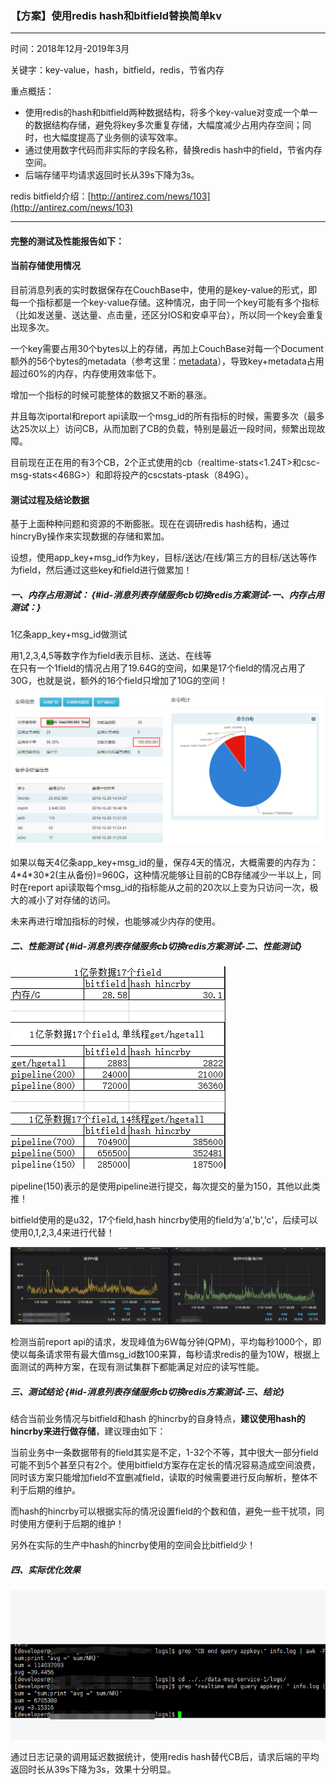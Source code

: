 ### 【方案】使用redis hash和bitfield替换简单kv

---

时间：2018年12月-2019年3月

关键字：key-value，hash，bitfield，redis，节省内存

重点概括：

* 使用redis的hash和bitfield两种数据结构，将多个key-value对变成一个单一的数据结构存储，避免将key多次重复存储，大幅度减少占用内存空间；同时，也大幅度提高了业务侧的读写效率。
* 通过使用数字代码而非实际的字段名称，替换redis hash中的field，节省内存空间。
* 后端存储平均请求返回时长从39s下降为3s。

redis bitfield介绍：[http://antirez.com/news/103](http://antirez.com/news/103)

---

#### 完整的测试及性能报告如下：

#### 当前存储使用情况

目前消息列表的实时数据保存在CouchBase中，使用的是key-value的形式，即每一个指标都是一个key-value存储。这种情况，由于同一个key可能有多个指标（比如发送量、送达量、点击量，还区分IOS和安卓平台），所以同一个key会重复出现多次。

一个key需要占用30个bytes以上的存储，再加上CouchBase对每一个Document额外的56个bytes的metadata（参考这里：[metadata](https://developer.couchbase.com/documentation/server/3.x/admin/Concepts/bp-sizingGuidelines.html)），导致key+metadata占用超过60%的内存，内存使用效率低下。

增加一个指标的时候可能整体的数据又不断的暴涨。

并且每次iportal和report api读取一个msg\_id的所有指标的时候，需要多次（最多达25次以上）访问CB，从而加剧了CB的负载，特别是最近一段时间，频繁出现故障。

目前现在正在用的有3个CB，2个正式使用的cb（realtime-stats&lt;1.24T&gt;和csc-msg-stats&lt;468G&gt;）和即将投产的cscstats-ptask（849G）。

#### 测试过程及结论数据

基于上面种种问题和资源的不断膨胀。现在在调研redis hash结构，通过hincryBy操作来实现数据的存储和累加。

设想，使用app\_key+msg\_id作为key，目标/送达/在线/第三方的目标/送达等作为field，然后通过这些key和field进行做累加！

##### 一、内存占用测试： {#id-消息列表存储服务cb切换redis方案测试-一、内存占用测试：}

1亿条app\_key+msg\_id做测试

用1,2,3,4,5等数字作为field表示目标、送达、在线等  
在只有一个1field的情况占用了19.64G的空间，如果是17个field的情况占用了30G，也就是说，额外的16个field只增加了10G的空间！

![](/assets/redis-bitfield01.png)

如果以每天4亿条app\_key+msg\_id的量，保存4天的情况，大概需要的内存为：4\*4\*30\*2\(主从备份\)=960G，这种情况能够让目前的CB存储减少一半以上，同时在report api读取每个msg\_id的指标能从之前的20次以上变为只访问一次，极大的减小了对存储的访问。

未来再进行增加指标的时候，也能够减少内存的使用。

##### 二、性能测试 {#id-消息列表存储服务cb切换redis方案测试-二、性能测试}

![](/assets/redis-bitfield01-import.png)

pipeline\(150\)表示的是使用pipeline进行提交，每次提交的量为150，其他以此类推！

bitfield使用的是u32，17个field,hash hincrby使用的field为‘a’,'b','c'，后续可以使用0,1,2,3,4来进行代替！

![](/assets/redis-bitfield-03-import.png)

检测当前report api的请求，发现峰值为6W每分钟\(QPM\)，平均每秒1000个，即使以每条请求带有最大值msg\_id数100来算，每秒请求redis的量为10W，根据上面测试的两种方案，在现有测试集群下都能满足对应的读写性能。

##### 三、测试结论 {#id-消息列表存储服务cb切换redis方案测试-三、结论}

结合当前业务情况与bitfield和hash 的hincrby的自身特点，**建议使用hash的hincrby来进行做存储**，建议理由如下：

当前业务中一条数据带有的field其实是不定，1-32个不等，其中很大一部分field可能不到5个甚至只有2个。使用bitfield方案存在定长的情况容易造成空间浪费，同时该方案只能增加field不宜删减field，读取的时候需要进行反向解析，整体不利于后期的维护。

而hash的hincrby可以根据实际的情况设置field的个数和值，避免一些干扰项，同时使用方便利于后期的维护！

另外在实际的生产中hash的hincrby使用的空间会比bitfield少！

##### 四、实际优化效果

![](/assets/redis-bitfield-hash-04-import.png)

通过日志记录的调用延迟数据统计，使用redis hash替代CB后，请求后端的平均返回时长从39s下降为3s，效果十分明显。

